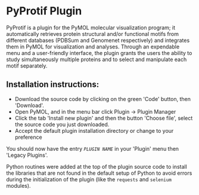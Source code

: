# PyProtif Plugin

PyProtif is a plugin for the PyMOL molecular visualization program; it automatically retrieves protein structural and/or functional motifs from different databases (PDBSum and Genomenet respectively) and integrates them in PyMOL for visualization and analyses. Through an expendable menu and a user-friendly interface, the plugin grants the users the ability to study simultaneously multiple proteins and to select and manipulate each motif separately.

## Installation instructions:

* Download the source code by clicking on the green 'Code' button, then 'Download'.
* Open PyMOL, and in the menu bar click Plugin -> Plugin Manager
* Click the tab 'Install new plugin' and then the button 'Choose file', select the source code you just downloaded. 
* Accept the default plugin installation directory or change to your preference

You should now have the entry *`PLUGIN NAME`* in your 'Plugin' menu then 'Legacy Plugins'. 

Python routines were added at the top of the plugin source code to install the libraries that are not found in the default setup of Python to avoid errors during the initialization of the plugin (like the `requests` and `selenium` modules).
